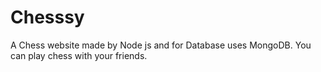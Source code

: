 # Chesssy
 A Chess website made by Node js and for Database uses MongoDB. You can play chess with your friends.
